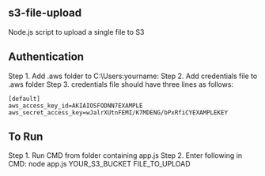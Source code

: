 s3-file-upload
---------------------------
Node.js script to upload a single file to S3

Authentication
---------------------------
Step 1.  Add .aws folder to C:\Users\:yourname:
Step 2.  Add credentials file to .aws folder
Step 3.  credentials file should have three lines as follows:

	[default]
	aws_access_key_id=AKIAIOSFODNN7EXAMPLE
	aws_secret_access_key=wJalrXUtnFEMI/K7MDENG/bPxRfiCYEXAMPLEKEY

To Run
---------------------------
Step 1.  Run CMD from folder containing app.js
Step 2.  Enter following in CMD:	node app.js YOUR_S3_BUCKET FILE_TO_UPLOAD